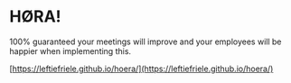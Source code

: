 # HØRA!

100% guaranteed your meetings will improve and your employees will be happier when implementing this.

[https://leftiefriele.github.io/hoera/](https://leftiefriele.github.io/hoera/)
